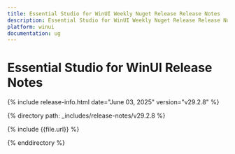 ```yaml
---
title: Essential Studio for WinUI Weekly Nuget Release Release Notes  
description: Essential Studio for WinUI Weekly Nuget Release Release Notes  
platform: winui
documentation: ug
---
```


# Essential Studio for WinUI  Release Notes  

{% include release-info.html date="June 03, 2025"  version="v29.2.8" %} 

{% directory path: _includes/release-notes/v29.2.8 %}

{% include {{file.url}} %}

{% enddirectory %}